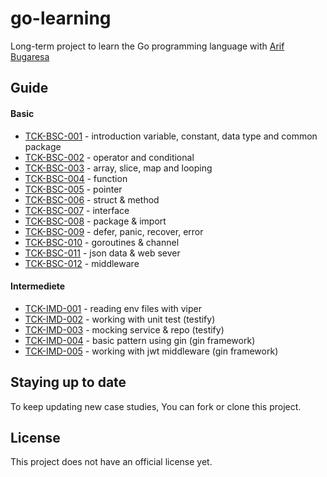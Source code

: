 # go-learning
Long-term project to learn the Go programming language with [Arif Bugaresa](https://www.linkedin.com/in/arifbugaresa/)

## Guide
#### Basic
* [TCK-BSC-001](https://github.com/arifbugaresa/go-learning/tree/TCK-BSC-001) - introduction variable, constant, data type and common package 
* [TCK-BSC-002](https://github.com/arifbugaresa/go-learning/tree/TCK-BSC-002) - operator and conditional 
* [TCK-BSC-003](https://github.com/arifbugaresa/go-learning/tree/TCK-BSC-003) - array, slice, map and looping
* [TCK-BSC-004](https://github.com/arifbugaresa/go-learning/tree/TCK-BSC-004) - function
* [TCK-BSC-005](https://github.com/arifbugaresa/go-learning/tree/TCK-BSC-005) - pointer
* [TCK-BSC-006](https://github.com/arifbugaresa/go-learning/tree/TCK-BSC-006) - struct & method
* [TCK-BSC-007](https://github.com/arifbugaresa/go-learning/tree/TCK-BSC-007) - interface
* [TCK-BSC-008](https://github.com/arifbugaresa/go-learning/tree/TCK-BSC-008) - package & import
* [TCK-BSC-009](https://github.com/arifbugaresa/go-learning/tree/TCK-BSC-009) - defer, panic, recover, error
* [TCK-BSC-010](https://github.com/arifbugaresa/go-learning/tree/TCK-BSC-010) - goroutines & channel
* [TCK-BSC-011](https://github.com/arifbugaresa/go-learning/tree/TCK-BSC-011) - json data & web sever
* [TCK-BSC-012](https://github.com/arifbugaresa/go-learning/tree/TCK-BSC-012) - middleware

#### Intermediete
* [TCK-IMD-001](https://github.com/arifbugaresa/go-learning/tree/TCK-IMD-001) - reading env files with viper 
* [TCK-IMD-002](https://github.com/arifbugaresa/go-learning/tree/TCK-IMD-002) - working with unit test (testify)
* [TCK-IMD-003](https://github.com/arifbugaresa/go-learning/tree/TCK-IMD-003) - mocking service & repo (testify)
* [TCK-IMD-004](https://github.com/arifbugaresa/go-learning/tree/TCK-IMD-004) - basic pattern using gin (gin framework)
* [TCK-IMD-005](https://github.com/arifbugaresa/go-learning/tree/TCK-IMD-005) - working with jwt middleware (gin framework)

## Staying up to date
To keep updating new case studies, You can fork or clone this project.

## License
This project does not have an official license yet.